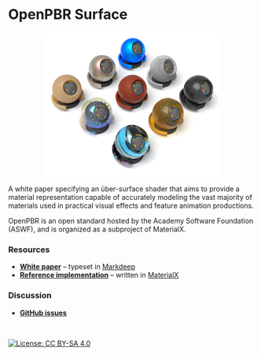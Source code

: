 # OpenPBR Surface

<p align="center">
    <img src="images/title.jpg" width="70%" title="OpenPBR logo (placeholder)"/>
</p>

A white paper specifying an über-surface shader that aims to provide a material representation capable of accurately modeling the vast majority of materials used in practical visual effects and feature animation productions.

OpenPBR is an open standard hosted by the Academy Software Foundation (ASWF), and is organized as a subproject of MaterialX.

### Resources

* **[White paper](https://academysoftwarefoundation.github.io/OpenPBR/)** – typeset in [Markdeep](https://casual-effects.com/markdeep/)
* **[Reference implementation](reference/open_pbr_surface.mtlx)** – written in [MaterialX](https://materialx.org/)

### Discussion
* **[GitHub issues](https://github.com/AcademySoftwareFoundation/OpenPBR/issues)**

<br/>

[![License: CC BY-SA 4.0](https://img.shields.io/badge/License-Apache%202.0-informational.svg)](LICENSE.txt)
